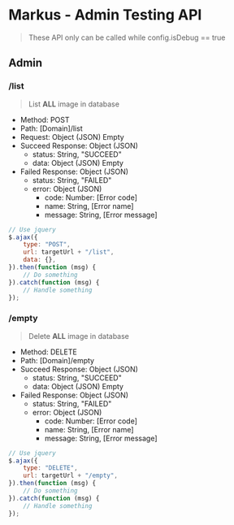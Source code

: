 # Markus - Admin Testing API

> These API only can be called while config.isDebug == true

## Admin

### /list

> List **ALL** image in database

-   Method: POST
-   Path: [Domain]/list
-   Request: Object (JSON) Empty
-   Succeed Response: Object (JSON)
    -   status: String, "SUCCEED"
    -   data: Object (JSON) Empty
-   Failed Response: Object (JSON)
    -   status: String, "FAILED"
    -   error: Object (JSON)
        -   code: Number: [Error code]
        -   name: String, [Error name]
        -   message: String, [Error message]

```javascript
// Use jquery
$.ajax({
    type: "POST",
    url: targetUrl + "/list",
    data: {},
}).then(function (msg) {
    // Do something
}).catch(function (msg) {
    // Handle something
});
```


### /empty

> Delete **ALL** image in database

-   Method: DELETE
-   Path: [Domain]/empty
-   Succeed Response: Object (JSON)
    -   status: String, "SUCCEED"
    -   data: Object (JSON) Empty
-   Failed Response: Object (JSON)
    -   status: String, "FAILED"
    -   error: Object (JSON)
        -   code: Number: [Error code]
        -   name: String, [Error name]
        -   message: String, [Error message]

```javascript
// Use jquery
$.ajax({
    type: "DELETE",
    url: targetUrl + "/empty",
}).then(function (msg) {
    // Do something
}).catch(function (msg) {
    // Handle something
});
```
